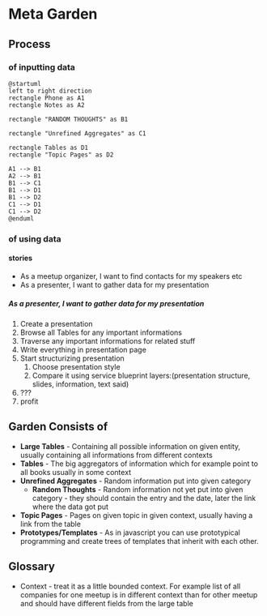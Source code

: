 # Meta Garden

## Process

### of inputting data

```plantuml
@startuml
left to right direction
rectangle Phone as A1
rectangle Notes as A2

rectangle "RANDOM THOUGHTS" as B1

rectangle "Unrefined Aggregates" as C1

rectangle Tables as D1
rectangle "Topic Pages" as D2

A1 --> B1
A2 --> B1
B1 --> C1
B1 --> D1
B1 --> D2
C1 --> D1
C1 --> D2
@enduml

```

### of using data

#### stories

- As a meetup organizer, I want to find contacts for my speakers etc
- As a presenter, I want to gather data for my presentation

##### As a presenter, I want to gather data for my presentation

1. Create a presentation
2. Browse all Tables for any important informations
3. Traverse any important informations for related stuff
4. Write everything in presentation page
5. Start structurizing presentation
    1. Choose presentation style
    1. Compare it using service blueprint layers:(presentation structure, slides, information, text said)
6. ???
7. profit




## Garden Consists of
- **Large Tables** - Containing all possible information on given entity, usually containing all informations from different contexts 
- **Tables** - The big aggregators of information which for example point to all books usually in some context
- **Unrefined Aggregates** - Random information put into given category
	- **Random Thoughts** - Random information not yet put into given category - they should contain the entry and the date, later the link where the data got put
- **Topic Pages** - Pages on given topic in given context, usually having a link from the table
- **Prototypes/Templates** - As in javascript you can use prototypical programming and create trees of templates that inherit with each other.

## Glossary
- Context - treat it as a little bounded context. For example list of all companies for one meetup is in different context than for other meetup and should have different fields from the large table
